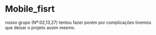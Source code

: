 # Mobile_fisrt
nosso grupo (Nº:02,13,27) tentou fazer porém por complicações tivemos que deixar o projeto assim mesmo.
